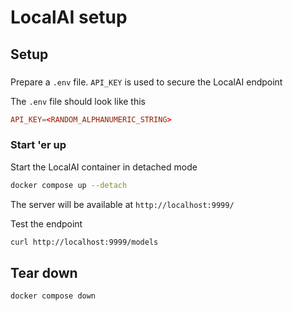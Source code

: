 # LocalAI setup

## Setup

###
Prepare a `.env` file. `API_KEY` is used to secure the LocalAI endpoint

The `.env` file should look like this
```toml
API_KEY=<RANDOM_ALPHANUMERIC_STRING>
```

### Start 'er up
Start the LocalAI container in detached mode
```bash
docker compose up --detach
```

The server will be available at `http://localhost:9999/`

Test the endpoint
```bash
curl http://localhost:9999/models
```

## Tear down
```bash
docker compose down
```


